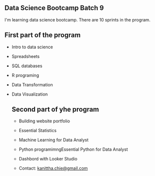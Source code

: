 ## Data Science Bootcamp Batch 9

I'm learning data science bootcamp. There are 10 sprints in the program.

## First part of the program

- Intro to data science
- Spreadsheets
- SQL databases
- R programing
- Data Transformation
- Data Visualization

  ## Second part of yhe program

  - Building website portfolio
  - Essential Statistics
  - Machine Learning for Data Analyst
  - Python programimngEssential Python for Data Analyst
  - Dashbord with Looker Studio
 
  - Contact: kanittha.chie@gmail.com
  
